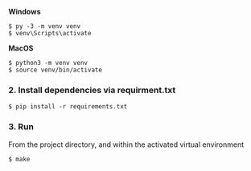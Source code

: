 **Windows**
```shell
$ py -3 -m venv venv
$ venv\Scripts\activate
```
**MacOS**
```shell
$ python3 -m venv venv
$ source venv/bin/activate
```
###  2. Install dependencies via requirment.txt

```shell 
$ pip install -r requirements.txt
```

### 3. Run 
From the project directory, and within the activated virtual environment
```shell 
$ make
```